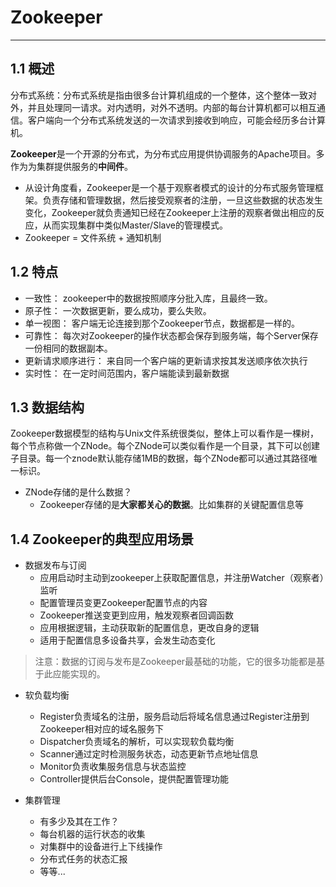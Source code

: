 # Zookeeper

---

## 1.1 概述

分布式系统：分布式系统是指由很多台计算机组成的一个整体，这个整体一致对外，并且处理同一请求。对内透明，对外不透明。内部的每台计算机都可以相互通信。客户端向一个分布式系统发送的一次请求到接收到响应，可能会经历多台计算机。

**Zookeeper**是一个开源的分布式，为分布式应用提供协调服务的Apache项目。多作为为集群提供服务的**中间件**。

* 从设计角度看，Zookeeper是一个基于观察者模式的设计的分布式服务管理框架。负责存储和管理数据，然后接受观察者的注册，一旦这些数据的状态发生变化，Zookeeper就负责通知已经在Zookeeper上注册的观察者做出相应的反应，从而实现集群中类似Master/Slave的管理模式。
* Zookeeper = 文件系统 + 通知机制

## 1.2 特点

* 一致性： zookeeper中的数据按照顺序分批入库，且最终一致。
* 原子性： 一次数据更新，要么成功，要么失败。
* 单一视图： 客户端无论连接到那个Zookeeper节点，数据都是一样的。
* 可靠性： 每次对Zookeeper的操作状态都会保存到服务端，每个Server保存一份相同的数据副本。
* 更新请求顺序进行： 来自同一个客户端的更新请求按其发送顺序依次执行
* 实时性： 在一定时间范围内，客户端能读到最新数据

## 1.3 数据结构

Zookeeper数据模型的结构与Unix文件系统很类似，整体上可以看作是一棵树，每个节点称做一个ZNode。每个ZNode可以类似看作是一个目录，其下可以创建子目录。每一个znode默认能存储1MB的数据，每个ZNode都可以通过其路径唯一标识。

* ZNode存储的是什么数据？
  * Zookeeper存储的是**大家都关心的数据**。比如集群的关键配置信息等

## 1.4 Zookeeper的典型应用场景

* 数据发布与订阅
  * 应用启动时主动到zookeeper上获取配置信息，并注册Watcher（观察者）监听
  * 配置管理员变更Zookeeper配置节点的内容
  * Zookeeper推送变更到应用，触发观察者回调函数
  * 应用根据逻辑，主动获取新的配置信息，更改自身的逻辑
  * 适用于配置信息多设备共享，会发生动态变化

> 注意：数据的订阅与发布是Zookeeper最基础的功能，它的很多功能都是基于此应能实现的。

* 软负载均衡
  * Register负责域名的注册，服务启动后将域名信息通过Register注册到Zookeeper相对应的域名服务下
  * Dispatcher负责域名的解析，可以实现软负载均衡
  * Scanner通过定时检测服务状态，动态更新节点地址信息
  * Monitor负责收集服务信息与状态监控
  * Controller提供后台Console，提供配置管理功能

* 集群管理
  * 有多少及其在工作？
  * 每台机器的运行状态的收集
  * 对集群中的设备进行上下线操作
  * 分布式任务的状态汇报
  * 等等...

